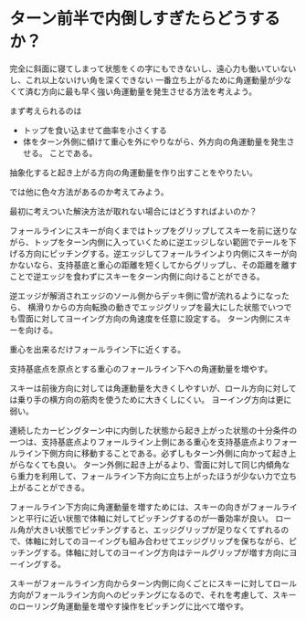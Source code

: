 # ターン前半で内倒しすぎたらどうするか？
完全に斜面に寝てしまって状態をくの字にもできないし、遠心力も働いていないし、これ以上ないけい角を深くできない
一番立ち上がるために角運動量が少なくて済む方向に最も早く強い角運動量を発生させる方法を考えよう。

まず考えられるのは
- トップを食い込ませて曲率を小さくする
- 体をターン外側に傾けて重心を外にやりながら、外方向の角運動量を発生させる。
ことである。

抽象化すると起き上がる方向の角運動量を作り出すことをやりたい。

では他に色々方法があるのか考えてみよう。

最初に考えついた解決方法が取れない場合にはどうすればよいのか？

フォールラインにスキーが向くまではトップをグリップしてスキーを前に送りながら、トップをターン内側に入っていくために逆エッジしない範囲でテールを下げる方向にピッチングする。逆エッジしてフォールラインより内側にスキーが向かないなら、支持基底と重心の距離を短くしてからグリップし、その距離を離すことで逆エッジを食わずにスキーをターン内側に向けることができる。

逆エッジが解消されエッジのソール側からデッキ側に雪が流れるようになったら、
横滑りからの方向転換の動きでエッジグリップを最大にした状態でいつでも雪面に対してヨーイング方向の角速度を任意に設定する。
ターン内側にスキーを向ける。

重心を出来るだけフォールライン下に近くする。

支持基底点を原点とする重心のフォールライン下への角運動量を増やす。

スキーは前後方向に対しては角運動量を大きくしやすいが、ロール方向に対しては乗り手の横方向の筋肉を使うために大きくしにくい。
ヨーイング方向は更に弱い。

連続したカービングターン中に内倒した状態から起き上がった状態の十分条件の一つは、支持基底点よりフォールライン上側にある重心を支持基底点よりフォールライン下側方向に移動することである。必ずしもターン外側に向かって起き上がらなくても良い。
ターン外側に起き上がるより、雪面に対して同じ内傾角なら重力を利用して、フォールライン下方向に立ち上がったほうが少ない力で立ち上がることができる。

フォールライン下方向に角運動量を増すためには、スキーの向きがフォールラインと平行に近い状態で体軸に対してピッチングするのが一番効率が良い。
ロール角が大きい状態でピッチングすると、エッジグリップが足りなくてずれるので、体軸に対してのヨーイングも組み合わせてエッジグリップを保ちながら、ピッチングする。体軸に対してのヨーイング方向はテールグリップが増す方向にヨーイングする。

スキーがフォールライン方向からターン内側に向くごとにスキーに対してロール方向がフォールライン方向へのピッチングになるので、それを考慮して、スキーのローリング角運動量を増やす操作をピッチングに比べて増やす。



